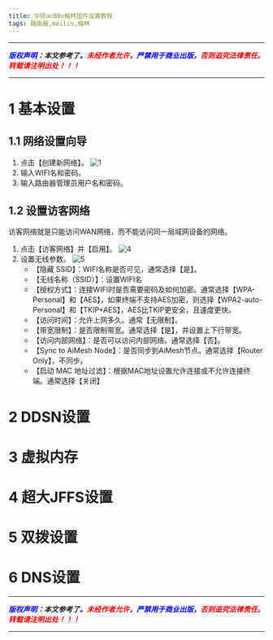 ```yaml
---
title: 华硕ac86u梅林固件设置教程
tags: 路由器,meilin,梅林
---
```



------

***<font color=blue>版权声明</font>：本文参考了<font color=blue>。</font><font color=red>未经作者允许</font>，<font color=blue>严禁用于商业出版</font>，<font color=red>否则追究法律责任。转载请注明出处！！！</font>***

------


# 1 基本设置
## 1.1 网络设置向导
1. 点击【创建新网络】。
![1](https://gitee.com/liao20081228/blog_pictures/raw/master/华硕ac86u梅林固件设置教程/1.jpg#pic_center)
2. 输入WIFI名和密码。
3. 输入路由器管理员用户名和密码。

## 1.2 设置访客网络

访客网络就是只能访问WAN网络，而不能访问同一局域网设备的网络。

1. 点击【访客网络】并【启用】。
![4](https://gitee.com/liao20081228/blog_pictures/raw/master/华硕ac86u梅林固件设置教程/4.jpg#pic_center)
2. 设置无线参数。
![5](https://gitee.com/liao20081228/blog_pictures/raw/master/华硕ac86u梅林固件设置教程/5.jpg#pic_center)
	* 【隐藏 SSID】：WIFI名称是否可见，通常选择【是】。
	* 【无线名称（SSID）】：设置WIFI名
	* 【授权方式】：连接WIFI时是否需要密码及如何加密。通常选择【WPA-Personal】和【AES】，如果终端不支持AES加密，则选择【WPA2-auto-Personal】和【TKIP+AES】，AES比TKIP更安全，且速度更快。
	* 【访问时间】：允许上网多久。通常【无限制】。
	* 【带宽限制】：是否限制带宽。通常选择【是】，并设置上下行带宽。
	* 【访问内部网络】：是否可以访问内部网络。通常选择【否】。
	* 【Sync to AiMesh Node】：是否同步到AiMesh节点。通常选择【Router Only】，不同步。
	* 【启动 MAC 地址过滤】：根据MAC地址设置允许连接或不允许连接终端。通常选择【关闭】

# 2 DDSN设置

# 3 虚拟内存

# 4 超大JFFS设置

# 5 双拨设置

# 6 DNS设置

------

***<font color=blue>版权声明</font>：本文参考了<font color=blue>。</font><font color=red>未经作者允许</font>，<font color=blue>严禁用于商业出版</font>，<font color=red>否则追究法律责任。转载请注明出处！！！</font>***

------
